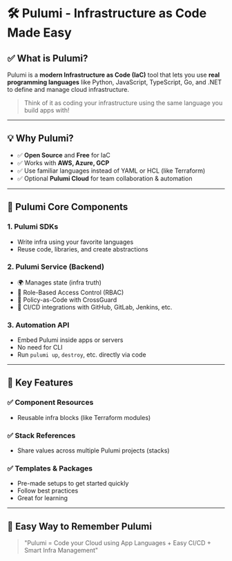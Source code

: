 # 🛠️ Pulumi - Infrastructure as Code Made Easy

## ✅ What is Pulumi?

Pulumi is a **modern Infrastructure as Code (IaC)** tool that lets you use **real programming languages** like Python, JavaScript, TypeScript, Go, and .NET to define and manage cloud infrastructure.

> Think of it as coding your infrastructure using the same language you build apps with!

---

## 💡 Why Pulumi?

* ✅ **Open Source** and **Free** for IaC
* ✅ Works with **AWS, Azure, GCP**
* ✅ Use familiar languages instead of YAML or HCL (like Terraform)
* ✅ Optional **Pulumi Cloud** for team collaboration & automation

---

## 🧰 Pulumi Core Components

### 1. **Pulumi SDKs**

* Write infra using your favorite languages
* Reuse code, libraries, and create abstractions

### 2. **Pulumi Service (Backend)**

* 🌍 Manages state (infra truth)
* 👥 Role-Based Access Control (RBAC)
* 🔐 Policy-as-Code with CrossGuard
* 🔁 CI/CD integrations with GitHub, GitLab, Jenkins, etc.

### 3. **Automation API**

* Embed Pulumi inside apps or servers
* No need for CLI
* Run `pulumi up`, `destroy`, etc. directly via code

---

## 🌟 Key Features

### ✅ Component Resources

* Reusable infra blocks (like Terraform modules)

### ✅ Stack References

* Share values across multiple Pulumi projects (stacks)

### ✅ Templates & Packages

* Pre-made setups to get started quickly
* Follow best practices
* Great for learning

---

## 🧠 Easy Way to Remember Pulumi

> "Pulumi = Code your Cloud using App Languages + Easy CI/CD + Smart Infra Management"

